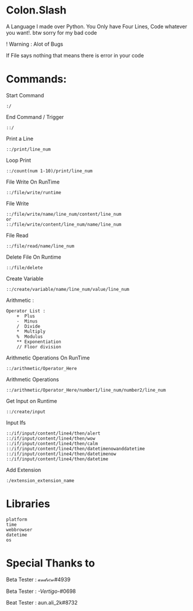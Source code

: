 # Colon.Slash
A Language I made over Python. You Only have Four Lines, Code whatever you want!. btw sorry for my bad code

! Warning : Alot of Bugs

If File says nothing that means there is error in your code

# Commands:
Start Command 

    :/

End Command / Trigger

    ::/
    
Print a Line

    ::/print/line_num
   
Loop Print

    ::/count(num 1-10)/print/line_num

File Write On RunTime

    ::/file/write/runtime

File Write 

    ::/file/write/name/line_num/content/line_num
    or
    ::/file/write/content/line_num/name/line_num
             
File Read 

    ::/file/read/name/line_num
    
Delete File On Runtime

    ::/file/delete
   
Create Variable

    ::/create/variable/name/line_num/value/line_num

Arithmetic :

    Operator List :
        +  Plus
        -  Minus
        /  Divide
        *  Multiply
        %  Modulus
        ** Exponentiation
        // Floor division
        
Arithmetic Operations On RunTime

    ::/arithmetic/Operator_Here

Arithmetic Operations

    ::/arithmetic/Operator_Here/number1/line_num/number2/line_num
    
Get Input on Runtime

    ::/create/input

Input Ifs

    ::/if/input/content/line4/then/alert
    ::/if/input/content/line4/then/wow
    ::/if/input/content/line4/then/calm
    ::/if/input/content/line4/then/datetimenowanddatetime
    ::/if/input/content/line4/then/datetimenow
    ::/if/input/content/line4/then/datetime

Add Extension

    :/extension_extension_name

# Libraries

    platform
    time
    webbrowser
    datetime
    os

# Special Thanks to

Beta Tester : 𝒶𝓃𝒹𝓇𝑒𝓌#4939

Beta Tester : _-Vertigo-_#0698

Beat Tester : aun.ali_2k#8732
